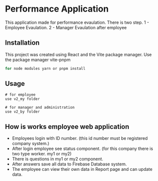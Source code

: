# Performance Application

This application made for performance evaulation.
There is two step. 1 - Employee Evaulation. 2 - Manager Evaulation after employee

## Installation
This project was created using React and the Vite package manager.
Use the package manager vite-pnpm


```bash
for node modules yarn or pnpm install
```

## Usage

```
# for employee
use v2_my folder

# for manager and administration
use v2_by folder

```

## How is works employee web application
* Employees login with ID number. (this id number must be registered company system.)
* After login employee see status component. (for this company there is two type worker. my1 or my2)
* There is questions in my1 or my2 component.
* After answers save all data to Firebase Database system.
* The employee can view their own data in Report page and can update data.
